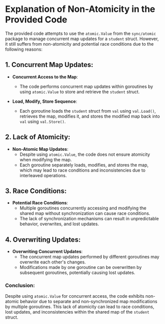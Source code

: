 # Explanation of Non-Atomicity in the Provided Code

The provided code attempts to use the `atomic.Value` from the `sync/atomic` package to manage concurrent map updates for a `student` struct. However, it still suffers from non-atomicity and potential race conditions due to the following reasons:

## 1. Concurrent Map Updates:

- **Concurrent Access to the Map**:

  - The code performs concurrent map updates within goroutines by using `atomic.Value` to store and retrieve the `student` struct.

- **Load, Modify, Store Sequence**:
  - Each goroutine loads the `student` struct from `val` using `val.Load()`, retrieves the map, modifies it, and stores the modified map back into `val` using `val.Store()`.

## 2. Lack of Atomicity:

- **Non-Atomic Map Updates**:
  - Despite using `atomic.Value`, the code does not ensure atomicity when modifying the map.
  - Each goroutine separately loads, modifies, and stores the map, which may lead to race conditions and inconsistencies due to interleaved operations.

## 3. Race Conditions:

- **Potential Race Conditions**:
  - Multiple goroutines concurrently accessing and modifying the shared map without synchronization can cause race conditions.
  - The lack of synchronization mechanisms can result in unpredictable behavior, overwrites, and lost updates.

## 4. Overwriting Updates:

- **Overwriting Concurrent Updates**:
  - The concurrent map updates performed by different goroutines may overwrite each other's changes.
  - Modifications made by one goroutine can be overwritten by subsequent goroutines, potentially causing lost updates.

### Conclusion:

Despite using `atomic.Value` for concurrent access, the code exhibits non-atomic behavior due to separate and non-synchronized map modifications by multiple goroutines. This lack of atomicity can lead to race conditions, lost updates, and inconsistencies within the shared map of the `student` struct.
